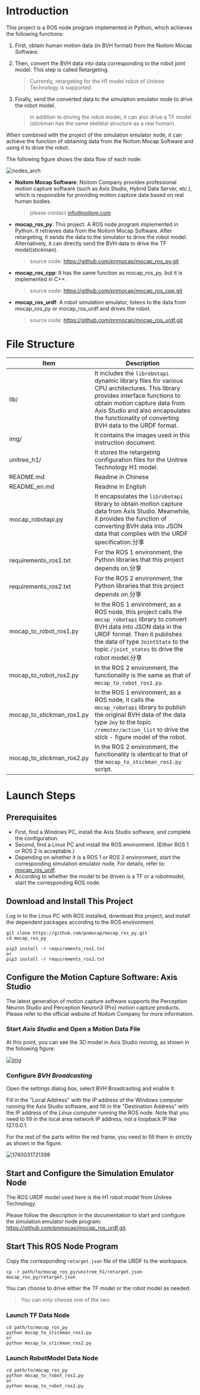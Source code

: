 # Introduction

This project is a ROS node program implemented in Python, which achieves the following functions:

1. First, obtain human motion data (in BVH format) from the Noitom Mocap Software.

2. Then, convert the BVH data into data corresponding to the robot joint model. This step is called Retargeting.

   > Currently, retargeting for the H1 model robot of Unitree Technology is supported.

3. Finally, send the converted data to the simulation emulator node to drive the robot model.

   > In addition to driving the robot model, it can also drive a TF model (stickman has the same skeletal structure as a real human).

When combined with the project of the simulation emulator node, it can achieve the function of obtaining data from the Noitom Mocap Software and using it to drive the robot.

The following figure shows the data flow of each node:

![nodes_arch](img/nodes_arch.png)

- **Noitom Mocap Software**: Noitom Company provides professional motion capture software (such as Axis Studio, Hybrid Data Server, etc.), which is responsible for providing motion capture data based on real human bodies.

  > please contact info@noitom.com

- **mocap_ros_py**:  This project. A ROS node program implemented in Python. It retrieves data from the Noitom Mocap Software. After retargeting, it sends the data to the simulator to drive the robot model. Alternatively, it can directly send the BVH data to drive the TF model(stickman). 

  > source code: https://github.com/pnmocap/mocap_ros_py.git

- **mocap_ros_cpp**: It has the same function as mocap_ros_py, but it is implemented in C++. 

  > source code: https://github.com/pnmocap/mocap_ros_cpp.git

- **mocap_ros_urdf**: A robot simulation emulator, listens to the data from mocap_ros_py or mocap_ros_urdf and drives the robot.

  > source code:  https://github.com/pnmocap/mocap_ros_urdf.git



# File Structure

| Item                      | Description                                                  |
| ------------------------- | ------------------------------------------------------------ |
| lib/                      | It includes the `librobotapi` dynamic library files for various CPU architectures. This library provides interface functions to obtain motion capture data from Axis Studio and also encapsulates the functionality of converting BVH data to the URDF format. |
| img/                      | It contains the images used in this instruction document.    |
| unitree_h1/               | It stores the retargeting configuration files for the Unitree Technology H1 model. |
| README.md                 | Readme in Chinese                                            |
| README_en.md              | Readme in English                                            |
| mocap_robotapi.py         | It encapsulates the `librobotapi` library to obtain motion capture data from Axis Studio. Meanwhile, it provides the function of converting BVH data into JSON data that complies with the URDF specification.分享 |
| requirements_ros1.txt     | For the ROS 1 environment, the Python libraries that this project depends on.分享 |
| requirements_ros2.txt     | For the ROS 2 environment, the Python libraries that this project depends on.分享 |
| mocap_to_robot_ros1.py    | In the ROS 1 environment, as a ROS node, this project calls the `mocap_robotapi` library to convert BVH data into JSON data in the URDF format. Then it publishes the data of type `JointState` to the topic `/joint_states` to drive the robot model.分享 |
| mocap_to_robot_ros2.py    | In the ROS 2 environment, the functionality is the same as that of `mocap_to_robot_ros1.py`. |
| mocap_to_stickman_ros1.py | In the ROS 1 environment, as a ROS node, it calls the `mocap_robotapi` library to publish the original BVH data of the data type `Joy` to the topic `/remoter/action_list` to drive the stick - figure model of the robot. |
| mocap_to_stickman_ros2.py | In the ROS 2 environment, the functionality is identical to that of the `mocap_to_stickman_ros1.py` script. |

# Launch Steps

## Prerequisites

- First, find a Windows PC, install the Axis Studio software, and complete the configuration.
- Second, find a Linux PC and install the ROS environment. (Either ROS 1 or ROS 2 is acceptable.)
- Depending on whether it is a ROS 1 or ROS 2 environment, start the corresponding simulation emulator node. For details, refer to: [mocap_ros_urdf](https://github.com/pnmocap/mocap_ros_urdf.git).
- According to whether the model to be driven is a TF or a robotmodel, start the corresponding ROS node.

## Download and Install This Project

Log in to the Linux PC with ROS installed, download this project, and install the dependent packages according to the ROS environment.

```
git clone https://github.com/pnmocap/mocap_ros_py.git
cd mocap_ros_py

pip3 install -r requirements_ros1.txt
or
pip3 install -r requirements_ros2.txt
```


## Configure the Motion Capture Software: Axis Studio

The latest generation of motion capture software supports the Perception Neuron Studio and Perception Neuron3 (Pro) motion capture products. Please refer to the official website of Noitom Company for more information.

### Start *Axis Studio* and Open a Motion Data File

At this point, you can see the 3D model in Axis Studio moving, as shown in the following figure:

   [![img](img/launch_axis_studio.gif)](img/launch_axis_studio.gif)

### Configure *BVH Broadcasting*

Open the settings dialog box, select BVH Broadcasting and enable it:

Fill in the "Local Address" with the IP address of the Windows computer running the Axis Studio software, and fill in the "Destination Address" with the IP address of the Linux computer running the ROS node. Note that you need to fill in the local area network IP address, not a loopback IP like 127.0.0.1.

For the rest of the parts within the red frame, you need to fill them in strictly as shown in the figure.

![1740031721398](img/bvh_edit.png)



## Start and Configure the Simulation Emulator Node

The ROS URDF model used here is the H1 robot model from Unitree Technology.

Please follow the description in the documentation to start and configure the simulation emulator node program: https://github.com/pnmocap/mocap_ros_urdf.git.



## Start This ROS Node Program

Copy the corresponding `retarget.json` file of the URDF to the workspace.

~~~
cp -r path/to/mocap_ros_py/unitree_h1/retarget.json  mocap_ros_py/retarget.json
~~~

You can choose to drive either the TF model or the robot model as needed.

> You can only choose one of the two.

### Launch TF Data Node

```
cd path/to/mocap_ros_py
python mocap_to_stickman_ros1.py
or
python mocap_to_stickman_ros2.py
```

### Launch RobotModel Data Node

```
cd path/to/mocap_ros_py
python mocap_to_robot_ros1.py
or
python mocap_to_robot_ros2.py
```

